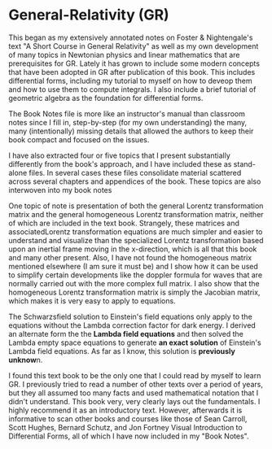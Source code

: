 # General-Relativity (GR)
This began as my extensively annotated notes on Foster & Nightengale's text "A Short Course in General Relativity" as well as my own development of many topics in Newtonian physics and linear mathematics that are prerequisites for GR. Lately it has grown to include some modern concepts that have been adopted in GR after publication of this book. This includes differential forms, including my tutorial to myself on how to deveop them and how to use them to compute integrals. I also include a brief tutorial of geometric algebra as the foundation for differential forms. 

The Book Notes file is more like an instructor's manual than classroom notes since I  fill in, step-by-step (for my own understanding) the many, many (intentionally) missing details that allowed the authors to keep their book compact and focused on the issues. 

I have also extracted four or five topics that I present substantially differently from the book's approach, and I have included these as stand-alone files. In several cases these files consolidate material scattered across several chapters and appendices of the book. These topics are also interwoven into my book notes

One topic of note is presentation of both the general Lorentz transformation matrix and the general homogeneous Lorentz transformation matrix, neither of which are included in the text book. Strangely, these matrices and associatedLorentz transformation equations are much simpler and easier to understand and visualize than the specialized Lorentz transformation based upon an inertial frame moving in the x-direction, which is all that this book and many other present. Also, I have not found the homogeneous matrix mentioned elsewhere (I am sure it must be) and I show how it can be used to simplify certain developments like the doppler formula for waves that are normally carried out with the more complex full matrix. I also show that the homogeneous Lorentz transformation matrix is simply the Jacobian matrix, which makes it is very easy to apply to equations. 

The Schwarzsfield solution to Einstein's field equations only apply to the equations without the Lambda correction factor for dark energy. I derived an alternate form the the **Lambda field equations** and then solved the Lambda empty space equations to generate **an exact solution** of Einstein's Lambda field equations. As far as I know, this solution is **previously unknow**n. 

I found this text book to be the only one that I could read by myself to learn GR. I previously tried to read a number of other texts over a period of years, but they all assumed too many facts and used mathematical notation that I didn't understand. This book very, very clearly lays out the fundamentals. I highly recommend it as an introductory text. However, afterwards it is informative to scan other books and courses like those of Sean Carroll, Scott Hughes, Bernard Schutz, and Jon Fortney Visual Introduction to Differential Forms, all of which I have now included in my "Book Notes".  
